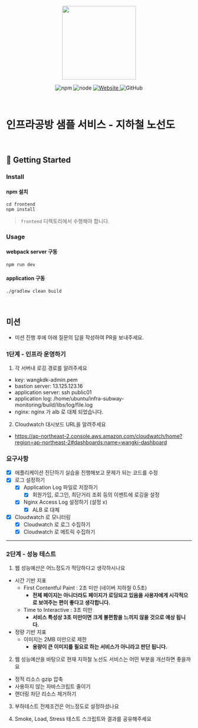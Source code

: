 <p align="center">
    <img width="200px;" src="https://raw.githubusercontent.com/woowacourse/atdd-subway-admin-frontend/master/images/main_logo.png"/>
</p>
<p align="center">
  <img alt="npm" src="https://img.shields.io/badge/npm-%3E%3D%205.5.0-blue">
  <img alt="node" src="https://img.shields.io/badge/node-%3E%3D%209.3.0-blue">
  <a href="https://edu.nextstep.camp/c/R89PYi5H" alt="nextstep atdd">
    <img alt="Website" src="https://img.shields.io/website?url=https%3A%2F%2Fedu.nextstep.camp%2Fc%2FR89PYi5H">
  </a>
  <img alt="GitHub" src="https://img.shields.io/github/license/next-step/atdd-subway-service">
</p>

<br>

# 인프라공방 샘플 서비스 - 지하철 노선도

<br>

## 🚀 Getting Started

### Install
#### npm 설치
```
cd frontend
npm install
```
> `frontend` 디렉토리에서 수행해야 합니다.

### Usage
#### webpack server 구동
```
npm run dev
```
#### application 구동
```
./gradlew clean build
```
<br>

## 미션

* 미션 진행 후에 아래 질문의 답을 작성하여 PR을 보내주세요.

### 1단계 - 인프라 운영하기
1. 각 서버내 로깅 경로를 알려주세요
- key: wangkdk-admin.pem
- bastion server: 13.125.123.16
- application server: ssh public01
- application log: /home/ubuntu/infra-subway-monitoring/build/libs/log/file.log
- nginx: nginx 가 alb 로 대체 되었습니다.

2. Cloudwatch 대시보드 URL을 알려주세요
- https://ap-northeast-2.console.aws.amazon.com/cloudwatch/home?region=ap-northeast-2#dashboards:name=wangki-dashboard


### 요구사항 
- [x] 애플리케이션 진단하기 실습을 진행해보고 문제가 되는 코드를 수정
- [x] 로그 설정하기
  - [x] Application Log 파일로 저장하기
    - [x] 회원가입, 로그인, 최단거리 조회 등의 이벤트에 로깅을 설정
  - [x] Nginx Access Log 설정하기 (설정 x)
    - [x] ALB 로 대체
- [x] Cloudwatch 로 모니터링
  - [x] Cloudwatch 로 로그 수집하기
  - [x] Cloudwatch 로 메트릭 수집하기

---

### 2단계 - 성능 테스트
1. 웹 성능예산은 어느정도가 적당하다고 생각하시나요
- 시간 기반 지표
  - First Contentful Paint : 2초 미만 (네이버 지하철 0.5초)
    - **전체 페이지는 아니더라도 페이지가 로딩되고 있음을 사용자에게 시각적으로 보여주는 편이 좋다고 생각합니다.**
  - Time to Interactive : 3초 미만
    - **서비스 특성상 3초 미만이면 크게 불편함을 느끼지 않을 것으로 예상 됩니다.** 
- 정량 기반 지표
  - 이미지는 2MB 미만으로 제한
    - **용량이 큰 이미지를 필요로 하는 서비스가 아니라고 판단 됩니다.**
    
2. 웹 성능예산을 바탕으로 현재 지하철 노선도 서비스는 어떤 부분을 개선하면 좋을까요
- 정적 리소스 gzip 압축
- 사용하지 않는 자바스크립트 줄이기
- 랜더링 차단 리소스 제거하기

3. 부하테스트 전제조건은 어느정도로 설정하셨나요

4. Smoke, Load, Stress 테스트 스크립트와 결과를 공유해주세요
